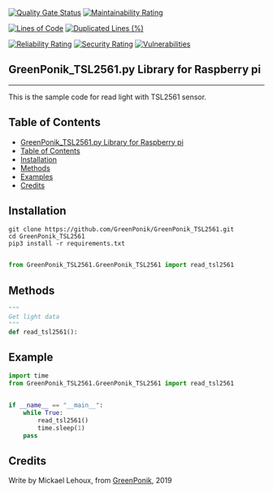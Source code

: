[![Quality Gate Status](https://sonarcloud.io/api/project_badges/measure?project=GreenPonik_GreenPonik_TSL2561&metric=alert_status)](https://sonarcloud.io/dashboard?id=GreenPonik_GreenPonik_TSL2561)
[![Maintainability Rating](https://sonarcloud.io/api/project_badges/measure?project=GreenPonik_GreenPonik_TSL2561&metric=sqale_rating)](https://sonarcloud.io/dashboard?id=GreenPonik_GreenPonik_TSL2561)

[![Lines of Code](https://sonarcloud.io/api/project_badges/measure?project=GreenPonik_GreenPonik_TSL2561&metric=ncloc)](https://sonarcloud.io/dashboard?id=GreenPonik_GreenPonik_TSL2561)
[![Duplicated Lines (%)](https://sonarcloud.io/api/project_badges/measure?project=GreenPonik_GreenPonik_TSL2561&metric=duplicated_lines_density)](https://sonarcloud.io/dashboard?id=GreenPonik_GreenPonik_TSL2561)

[![Reliability Rating](https://sonarcloud.io/api/project_badges/measure?project=GreenPonik_GreenPonik_TSL2561&metric=reliability_rating)](https://sonarcloud.io/dashboard?id=GreenPonik_GreenPonik_TSL2561)
[![Security Rating](https://sonarcloud.io/api/project_badges/measure?project=GreenPonik_GreenPonik_TSL2561&metric=security_rating)](https://sonarcloud.io/dashboard?id=GreenPonik_GreenPonik_TSL2561)
[![Vulnerabilities](https://sonarcloud.io/api/project_badges/measure?project=GreenPonik_GreenPonik_TSL2561&metric=vulnerabilities)](https://sonarcloud.io/dashboard?id=GreenPonik_GreenPonik_TSL2561)

## GreenPonik_TSL2561.py Library for Raspberry pi
---------------------------------------------------------
This is the sample code for read light with TSL2561 sensor.


## Table of Contents

- [GreenPonik_TSL2561.py Library for Raspberry pi](#GreenPoniktsl2561py-library-for-raspberry-pi)
- [Table of Contents](#table-of-contents)
- [Installation](#installation)
- [Methods](#methods)
- [Examples](#examples)
- [Credits](#credits)
<snippet>
<content>

## Installation
```shell
git clone https://github.com/GreenPonik/GreenPonik_TSL2561.git
cd GreenPonik_TSL2561
pip3 install -r requirements.txt

```
```Python

from GreenPonik_TSL2561.GreenPonik_TSL2561 import read_tsl2561

```

## Methods

```python
"""
Get light data
"""
def read_tsl2561():

```

## Example
```Python
import time
from GreenPonik_TSL2561.GreenPonik_TSL2561 import read_tsl2561


if __name__ == "__main__":
    while True:
        read_tsl2561()
        time.sleep(1)
    pass
```

## Credits
Write by Mickael Lehoux, from [GreenPonik](https://www.greenponik.com), 2019
